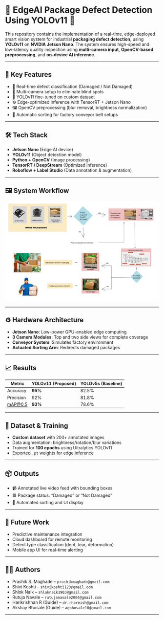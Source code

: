 # 🧠 EdgeAI Package Defect Detection Using YOLOv11 🚀

This repository contains the implementation of a real-time, edge-deployed smart vision system for industrial **packaging defect detection**, using **YOLOv11** on **NVIDIA Jetson Nano**. The system ensures high-speed and low-latency quality inspection using **multi-camera input**, **OpenCV-based preprocessing**, and **on-device AI inference**.

---

## 📌 Key Features
- 🎯 Real-time defect classification (Damaged / Not Damaged)
- 🔎 Multi-camera setup to eliminate blind spots
- 🧠 YOLOv11 fine-tuned on custom dataset
- ⚙️ Edge-optimized inference with TensorRT + Jetson Nano
- 🖼️ OpenCV preprocessing (blur removal, brightness normalization)
- 🚚 Automatic sorting for factory conveyor belt setups

---

## 🛠️ Tech Stack
- **Jetson Nano** (Edge AI device)
- **YOLOv11** (Object detection model)
- **Python + OpenCV** (Image processing)
- **TensorRT / DeepStream** (Optimized inference)
- **Roboflow + Label Studio** (Data annotation & augmentation)

---

## 🖼️ System Workflow

<p align="center">
  <img src="workflow.png" alt="Workflow Diagram" width="700"/>
</p>


---

## ⚙️ Hardware Architecture
- **Jetson Nano**: Low-power GPU-enabled edge computing
- **3 Camera Modules**: Top and two side views for complete coverage
- **Conveyor System**: Simulates factory environment
- **Actuated Sorting Arm**: Redirects damaged packages

---

## 📈 Results
| Metric | YOLOv11 (Proposed) | YOLOv5s (Baseline) |
|--------|---------------------|--------------------|
| Accuracy | **95%** | 82.5% |
| Precision | 92% | 81.8% |
| mAP@0.5 | **93%** | 78.6% |

---

## 🧪 Dataset & Training
- **Custom dataset** with 200+ annotated images
- Data augmentation: brightness/rotation/blur variations
- Trained for **100 epochs** using Ultralytics YOLOv11
- Exported `.pt` weights for edge inference

---

## 📦 Outputs
- 📹 Annotated live video feed with bounding boxes
- 🟩 Package status: “Damaged” or “Not Damaged”
- 🤖 Automated sorting and UI display

---

## 📲 Future Work
- Predictive maintenance integration
- Cloud dashboard for remote monitoring
- Defect type classification (dent, tear, deformation)
- Mobile app UI for real-time alerting

---

## 👨‍💻 Authors
- Prashik S. Maghade – `prashikmaghade@gmail.com`
- Shivi Koshti – `shivikoshti123@gmail.com`
- Shlok Naik – `shloknaik1903@gmail.com`
- Rutuja Navale – `rutujanavale2004@gmail.com`
- Harikrishnan R (Guide) – `dr.rhareish@gmail.com`
- Akshay Bhosale (Guide) – `agbhosale18@gmail.com`

---


